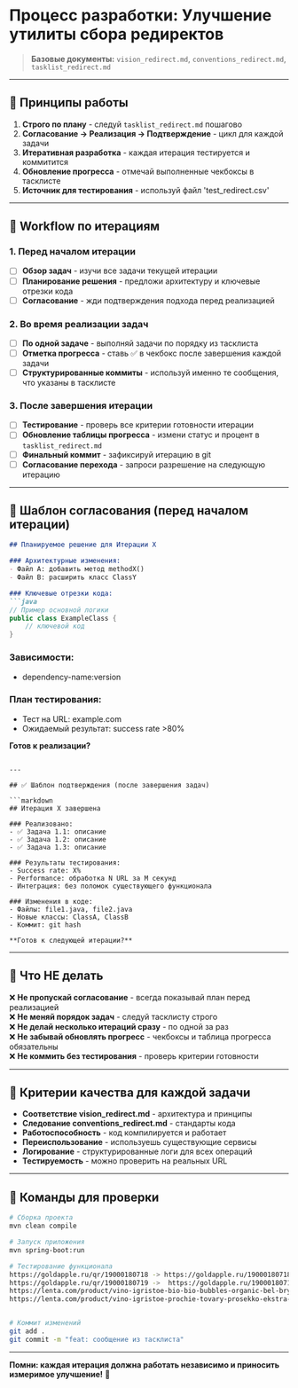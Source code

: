 # Процесс разработки: Улучшение утилиты сбора редиректов

> **Базовые документы:** `vision_redirect.md`, `conventions_redirect.md`, `tasklist_redirect.md`

---

## 🎯 Принципы работы

1. **Строго по плану** - следуй `tasklist_redirect.md` пошагово
2. **Согласование → Реализация → Подтверждение** - цикл для каждой задачи
3. **Итеративная разработка** - каждая итерация тестируется и коммитится
4. **Обновление прогресса** - отмечай выполненные чекбоксы в тасклисте
5. **Источник для тестирования** - используй файл 'test_redirect.csv'

---

## 🔄 Workflow по итерациям

### 1. Перед началом итерации
- [ ] **Обзор задач** - изучи все задачи текущей итерации
- [ ] **Планирование решения** - предложи архитектуру и ключевые отрезки кода
- [ ] **Согласование** - жди подтверждения подхода перед реализацией

### 2. Во время реализации задач
- [ ] **По одной задаче** - выполняй задачи по порядку из тасклиста
- [ ] **Отметка прогресса** - ставь ✅ в чекбокс после завершения каждой задачи
- [ ] **Структурированные коммиты** - используй именно те сообщения, что указаны в тасклисте

### 3. После завершения итерации
- [ ] **Тестирование** - проверь все критерии готовности итерации
- [ ] **Обновление таблицы прогресса** - измени статус и процент в `tasklist_redirect.md`
- [ ] **Финальный коммит** - зафиксируй итерацию в git
- [ ] **Согласование перехода** - запроси разрешение на следующую итерацию

---

## 📝 Шаблон согласования (перед началом итерации)

```markdown
## Планируемое решение для Итерации X

### Архитектурные изменения:
- Файл A: добавить метод methodX()
- Файл B: расширить класс ClassY

### Ключевые отрезки кода:
```java
// Пример основной логики
public class ExampleClass {
    // ключевой код
}
```

### Зависимости:
- dependency-name:version

### План тестирования:
- Тест на URL: example.com
- Ожидаемый результат: success rate >80%

**Готов к реализации?**
```

---

## ✅ Шаблон подтверждения (после завершения задач)

```markdown
## Итерация X завершена

### Реализовано:
- ✅ Задача 1.1: описание
- ✅ Задача 1.2: описание  
- ✅ Задача 1.3: описание

### Результаты тестирования:
- Success rate: X%
- Performance: обработка N URL за M секунд
- Интеграция: без поломок существующего функционала

### Изменения в коде:
- Файлы: file1.java, file2.java
- Новые классы: ClassA, ClassB
- Коммит: git hash

**Готов к следующей итерации?**
```

---

## 🚫 Что НЕ делать

❌ **Не пропускай согласование** - всегда показывай план перед реализацией  
❌ **Не меняй порядок задач** - следуй тасклисту строго  
❌ **Не делай несколько итераций сразу** - по одной за раз  
❌ **Не забывай обновлять прогресс** - чекбоксы и таблица прогресса обязательны  
❌ **Не коммить без тестирования** - проверь критерии готовности  

---

## 🎯 Критерии качества для каждой задачи

- **Соответствие vision_redirect.md** - архитектура и принципы
- **Следование conventions_redirect.md** - стандарты кода
- **Работоспособность** - код компилируется и работает
- **Переиспользование** - используешь существующие сервисы
- **Логирование** - структурированные логи для всех операций
- **Тестируемость** - можно проверить на реальных URL

---

## 🔧 Команды для проверки

```bash
# Сборка проекта
mvn clean compile

# Запуск приложения  
mvn spring-boot:run

# Тестирование функционала
https://goldapple.ru/qr/19000180718 -> https://goldapple.ru/19000180718-elixir-intense
https://goldapple.ru/qr/19000180719 ->  https://goldapple.ru/19000180719-elixir-precious
https://lenta.com/product/vino-igristoe-bio-bio-bubbles-organic-bel-bryut-italiya-075l-521969/ -> https://lenta.com/product/vino-igristoe-bel-bryut-italiya-075l-521969/
https://lenta.com/product/vino-igristoe-prochie-tovary-prosekko-ekstra-drajj-bel-bryut-italiya-075l-675845/ -> https://lenta.com/product/vino-igristoe-prosekko-ekstra-drajj-bel-bryut-italiya-075l-675845/


# Коммит изменений
git add .
git commit -m "feat: сообщение из тасклиста"
```

---

**Помни: каждая итерация должна работать независимо и приносить измеримое улучшение!** 🚀